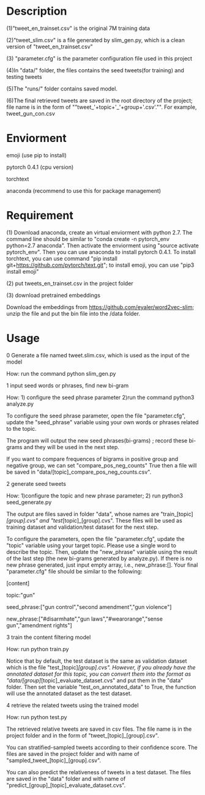# Description
(1)"tweet_en_trainset.csv" is the original 7M training data

(2)"tweet_slim.csv" is a file generated by slim_gen.py, which is a clean version of "tweet_en_trainset.csv"

(3) "parameter.cfg" is the parameter configuration file used in this project


(4)In "data/" folder, the files contains the seed tweets(for training) and testing tweets

(5)The "runs/" folder contains saved model.

(6)The final retrieved tweets are saved in the root directory of the project; file name is in the form of ""tweet_'+topic+'_'+group+'.csv'."". For example, tweet_gun_con.csv

# Enviorment
emoji (use pip to install)

pytorch 0.4.1  (cpu version)

torchtext

anaconda (recommend to use this for package management) 

# Requirement
(1) Download anaconda, create an virtual enviorment with python 2.7. The command line should be
similar to "conda create -n pytorch_env python=2.7 anaconda". Then activate the enviorment using "source activate pytorch_env".
Then you can use anaconda to install pytorch 0.4.1. To install torchtext, you can use command "pip install git+https://github.com/pytorch/text.git"; to install emoji, you can use "pip3 install emoji" 

(2) put tweets_en_trainset.csv in the project folder

(3) download pretrained embeddings 

Download the embeddings from https://github.com/eyaler/word2vec-slim; unzip the file and put the bin file into the /data folder. 

# Usage
0  Generate a file named tweet.slim.csv, which is used as the input of the model    

How: run the command python slim_gen.py

1 input seed words or phrases, find new bi-gram

How: 1) configure the seed phrase parameter 2)run the command python3 analyze.py

To configure the seed phrase parameter, open the file "parameter.cfg",  update the "seed_phrase" variable using your own words or phrases related to the topic.

The program will output the new seed phrases(bi-grams) ; record these bi-grams and they will be used in the next step.

If you want to compare frequences of bigrams in positive group and negative group, we can set "compare_pos_neg_counts" True then a file will be saved in "data/[topic]_compare_pos_neg_counts.csv". 

2 generate seed tweets

How: 1)configure the topic and new phrase parameter; 2) run python3 seed_generate.py

The output are files saved in folder "data", whose names are "train_[topic]_[group].cvs" and "test_[topic]_[group].cvs".  These files will be used as training dataset and validation/test dataset for the next step.

To configure the parameters, open the file "parameter.cfg", update the "topic" variable using your target topic. Please use a single word to describe the topic. Then, update the "new_phrase" variable using the result of the last step (the new bi-grams generated by analyze.py). If there is no new phrase generated, just input empty array, i.e., new_phrase:[]. Your final "parameter.cfg" file should be similar to the following:

[content]

topic:"gun"

seed_phrase:["gun control","second amendment","gun violence"]

new_phrase:["#disarmhate","gun laws","#wearorange","sense gun","amendment rights"]


3 train the content filtering model

How: run  python train.py

Notice that by default, the test dataset is the same as validation dataset which is the file "test_[topic]_[group].cvs". However, if you already have the annotated dataset for this topic, you can convert them into the format as "data/[group]_[topic]_evaluate_dataset.cvs" and put them in the "data" folder. Then set the variable "test_on_annotated_data" to True, the function will use the annotated dataset as the test dataset.


4 retrieve the related tweets using the trained model

How: run python test.py

The retrieved relative tweets are saved in csv files. The file name is in the project folder and in the form of "tweet_[topic]_[group].csv".

You can stratified-sampled tweets according to their confidence score. The files are saved in the project folder and with name  of "sampled_tweet_[topic]_[group].csv".

You can also predict the relativeness of tweets in a test dataset. The files are saved in the "data" folder and with name  of "predict_[group]_[topic]_evaluate_dataset.cvs".

